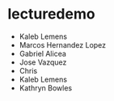 # lecturedemo

- Kaleb Lemens
- Marcos Hernandez Lopez
- Gabriel Alicea
- Jose Vazquez
- Chris
- Kaleb Lemens
- Kathryn Bowles